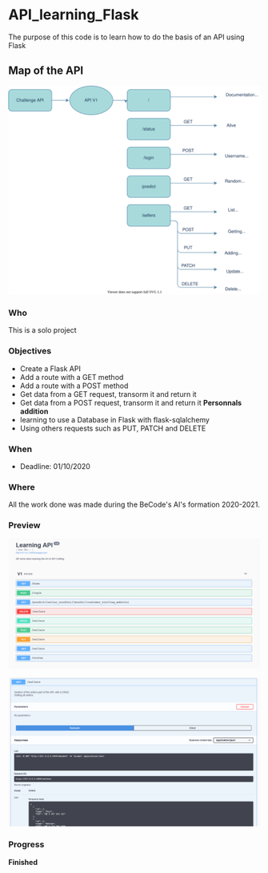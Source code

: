 # API_learning_Flask

The purpose of this code is to learn how to do the basis of an API using Flask


## Map of the API

![Map of the API](https://github.com/Demesmaeker/API_learning_Flask/blob/master/Api_UML.svg)


### Who
This is a solo project


### Objectives
- Create a Flask API
- Add a route with a GET method
- Add a route with a POST method
- Get data from a GET request, transorm it and return it
- Get data from a POST request, transorm it and return it
**Personnals addition**
- learning to use a Database in Flask with flask-sqlalchemy
- Using others requests such as PUT, PATCH and DELETE


### When
- Deadline: 01/10/2020


### Where
All the work done was made during the BeCode's AI's formation 2020-2021.


### Preview

![Documentation of the API : the routes](https://github.com/Demesmaeker/API_learning_Flask/blob/master/preview_api_doc_routes.PNG)



![Documentation of the API : Get all the sellers](https://github.com/Demesmaeker/API_learning_Flask/blob/master/preview_api_doc_get_sellers.png)



### Progress
**Finished**

